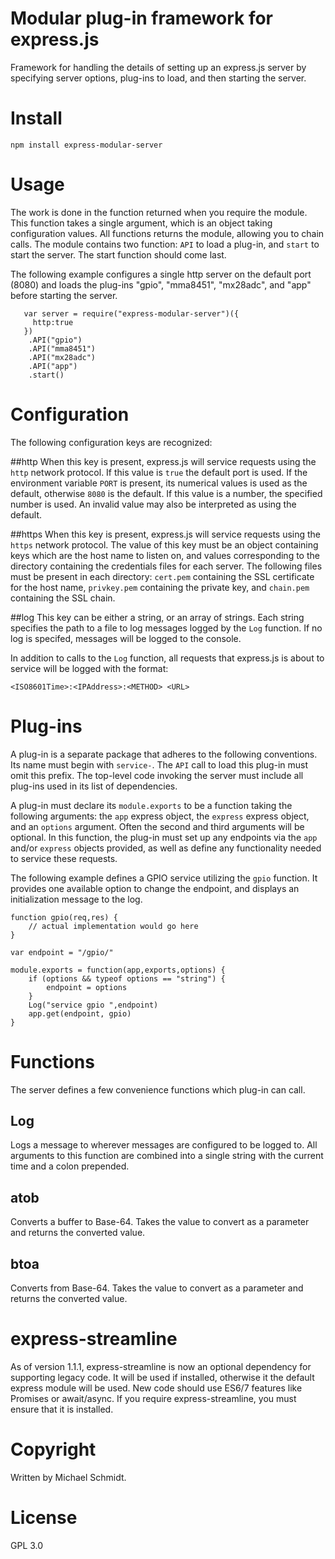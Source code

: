 Modular plug-in framework for express.js
========================================
Framework for handling the details of setting up an express.js server by specifying server options, plug-ins to load, and then starting the server.

# Install

    npm install express-modular-server

# Usage

The work is done in the function returned when you require the module.  This function takes a single argument, which is an object taking configuration values.  All functions returns the module, allowing you to chain calls.  The module contains two function: `API` to load a plug-in, and `start` to start the server.  The start function should come last.

The following example configures a single http server on the default port (8080) and loads the plug-ins "gpio", "mma8451", "mx28adc", and "app" before starting the server.

```
   var server = require("express-modular-server")({
     http:true
   })
    .API("gpio")
    .API("mma8451")
    .API("mx28adc")
    .API("app")
    .start()
```

# Configuration

The following configuration keys are recognized:

##http
When this key is present, express.js will service requests using the `http` network protocol.  If this value is `true` the default port is used.   If the environment variable `PORT` is present, its numerical values is used as the default, otherwise `8080` is the default.  If this value is a number, the specified number is used.  An invalid value may also be interpreted as using the default.

##https
When this key is present, express.js will service requests using the `https` network protocol.   The value of this key must be an object containing keys which are the host name to listen on, and values corresponding to the directory containing the credentials files for each server.   The following files must be present in each directory: `cert.pem` containing the SSL certificate for the host name, `privkey.pem` containing the private key, and `chain.pem` containing the SSL chain.

##log
This key can be either a string, or an array of strings.  Each string specifies the path to a file to log messages logged by the `Log` function.  If no log is specifed, messages will be logged to the console.

In addition to calls to the `Log` function, all requests that express.js is about to service will be logged with the format:

    <ISO8601Time>:<IPAddress>:<METHOD> <URL>

# Plug-ins

A plug-in is a separate package that adheres to the following conventions.  Its name must begin with `service-`.  The `API` call to load this plug-in must omit this prefix.  The top-level code invoking the server must include all plug-ins used in its list of dependencies.

A plug-in must declare its `module.exports` to be a function taking the following arguments: the `app` express object, the `express` express object, and an `options` argument.  Often the second and third arguments will be optional.   In this function, the plug-in must set up any endpoints via the `app` and/or `express` objects provided, as well as define any functionality needed to service these requests.

The following example defines a GPIO service utilizing the `gpio` function.  It provides one available option to change the endpoint, and displays an initialization message to the log.

```
function gpio(req,res) {
    // actual implementation would go here
}

var endpoint = "/gpio/"

module.exports = function(app,exports,options) {
    if (options && typeof options == "string") {
	    endpoint = options
    }
    Log("service gpio ",endpoint)
    app.get(endpoint, gpio)
}
```


# Functions

The server defines a few convenience functions which plug-in can call.

## Log

Logs a message to wherever messages are configured to be logged to.  All arguments to this function are combined into a single string with the current time and a colon prepended.


## atob

Converts a buffer to Base-64.  Takes the value to convert as a parameter and returns the converted value.

## btoa

Converts from Base-64.  Takes the value to convert as a parameter and returns the converted value.

# express-streamline

As of version 1.1.1, express-streamline is now an optional dependency for supporting legacy code.  It will be used if installed, otherwise it the default express module will be used.  New code should use ES6/7 features like Promises or await/async.  If you require express-streamline, you must ensure that it is installed.

# Copyright

Written by Michael Schmidt.

# License

GPL 3.0
